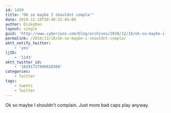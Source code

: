 ```yaml
---
id: 1499
title: "Ok so maybe I shouldnt compla'"
date: 2010-12-18T20:40:22-04:00
author: DizkoDan
layout: single
guid: 'http://www.cyberjunx.com/blog/archives/2010/12/18/ok-so-maybe-i-shouldnt-compla/'
permalink: /2010/12/18/ok-so-maybe-i-shouldnt-compla/
aktt_notify_twitter:
    - 'yes'
ljID:
    - '1143'
aktt_twitter_id:
    - '16291717946810368'
categories:
    - Twitter
tags:
    - tweets
    - Twitter
---
```


Ok so maybe I shouldn’t complain. Just more bad caps play anyway.